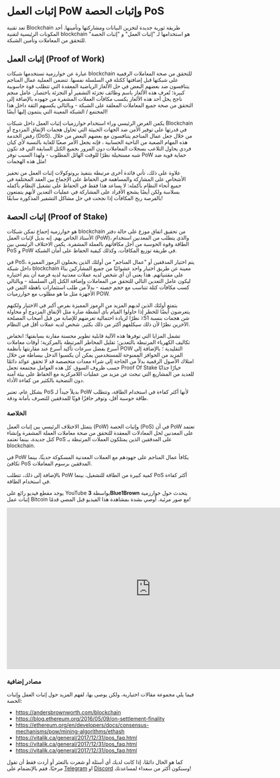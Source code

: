 # إثبات العمل PoW وإثبات الحصة PoS

تعد تقنية Blockchain طريقة ثورية جديدة لتخزين البيانات ومشاركتها وتأمينها. أحد المكونات الرئيسية لتقنية blockchain هو استخدامها لـ "إثبات العمل" و "إثبات الحصة" للتحقق من المعاملات وتأمين الشبكة.

## إثبات العمل (Proof of Work)

عبارة عن خوارزمية تستخدمها شبكات blockchain للتحقق من صحة المعاملات الرقمية على شبكتها قبل إضافتها ككتلة في السلسلة نفسها. تتضمن العملية عمال المناجم يتنافسون ضد بعضهم البعض في حل الألغاز الرياضية المعقدة التي تتطلب قوة حاسوبية كبيرة؛ تُعرف هذه الألغاز باسم وظائف تجزئة التشفير أو التجزئة باختصار. عامل منجم ناجح يحل أحد هذه الألغاز يكسب مكافآت العملات المشفرة من جهوده بالإضافة إلى التحقق من صحة جميع المعاملات المعلقة على الشبكة - وبالتالي يكسبهم الثقة داخل هذا المجتمع / الشبكة المعينة التي ينتمون إليها أيضًا!

يكمن الغرض الرئيسي وراء استخدام خوارزميات إثبات العمل داخل شبكات Blockchain في قدرتها على توفير الأمن ضد الجهات الخبيثة التي تحاول هجمات الإنفاق المزدوج أو رفض الخدمة (DoS). من خلال جعل عمال المناجم يتنافسون مع بعضهم البعض من خلال هذه المهام الصعبة من الناحية الحسابية ، فإنه يجعل الأمر صعبًا للغاية بالنسبة لأي كيان فردي يحاول التلاعب بسجلات المعاملات دون المرور بجميع الكتل السابقة التي قد تكون شبه مستحيلة نظرًا للوقت الهائل المطلوب - ولهذا السبب توفر PoW حماية قوية ضد مثل هذه الهجمات!

علاوة على ذلك، تأتي فائدة أخرى مرتبطة بتنفيذ بروتوكولات إثبات العمل من تحفيز الأشخاص على المشاركة والمساهمة في الحفاظ على الإجماع بين العقد المختلفة في جميع أنحاء النظام بأكمله: لا يساعد هذا فقط في الحفاظ على تشغيل النظام بأكمله بسلاسة ولكن أيضًا يشجع الأفراد على المشاركة في عمليات التعدين لأنهم يتمتعون بالفرصة ربح المكافآت إذا نجحت في حل مشاكل التشفير المذكورة سابقًا!

## إثبات الحصة (Proof of Stake)

هو خوارزمية إجماع تمكن شبكات blockchain من تحقيق اتفاق موزع على حالة دفتر الأستاذ الخاص بهم. إنه بديل لإثبات العمل (PoW)، والذي يتطلب من المعدنين استخدام الطاقة وقوة الحوسبة من أجل مكافأتهم بالعملة المشفرة. يكمن الاختلاف الرئيسي بين PoS و PoW في طريقة توزيع المكافآت، وكذلك كيفية الحفاظ على أمان الشبكة.

في PoS، يتم اختيار المدققين أو "عمال المناجم" من أولئك الذين يحملون الرموز المميزة داخل شبكة blockchain معينة عن طريق اختيار واحد عشوائيًا من جميع المشاركين بناءً على مقتنياتهم. هذا يعني أن أي شخص لديه عملات معدنية لديه فرصة أن يتم اختياره ليكون عامل التعدين التالي للتحقق من المعاملات وإضافة الكتل إلى السلسلة - وبالتالي كسب مكافآت كتلة تتناسب مع حجم حصته - بدلاً من طلب استثمارات باهظة الثمن في الأجهزة مثل ما هو مطلوب مع خوارزميات POW.

يتمتع أولئك الذين لديهم المزيد من الرموز المميزة بفرص أكبر في الاختيار ولكنهم يتعرضون أيضًا للخطر إذا حاولوا القيام بأي أنشطة ضارة مثل الإنفاق المزدوج أو محاولة شن هجمات بنسبة 51٪ نظرًا لزيادة احتمالية تعرضهم للإصابة من قبل أصحاب المصلحة الآخرين نظرًا لأن ذلك سيكلفهم أكثر من ذلك بكثير. شخص لديه عملات أقل في النظام.

تشمل المزايا التي توفرها هذه الآلية قابلية تطوير محسنة مقارنة بسابقتها؛ انخفاض تكاليف الكهرباء المرتبطة بالتعدين؛ تقليل المخاطر المرتبطة بالمركزية؛ أوقات معاملات أسرع بفضل سرعات تأكيد أسرع عند مقارنتها بأنظمة POW التقليدية ؛ بالإضافة إلى المزيد من الحوافز الممنوحة للمستخدمين يمكن أن يكسبوا الدخل ببساطة من خلال امتلاك الأصول الرقمية بدلاً من الحاجة إلى شراء معدات متخصصة قد لا تحقق عوائد دائمًا حسب ظروف السوق. كل هذه العوامل مجتمعة تجعل Proof Of Stake خيارًا جذابًا للعديد من المشاريع التي تبحث عن مزيد من عمليات اللامركزية مع الحفاظ على بيئة آمنة دون التضحية بالكثير من كفاءة الأداء.

بشكل عام، تعتبر PoS بديلاً جيداً لـ PoW لأنها أكثر كفاءة في استخدام الطاقة، وتتطلب طاقة حوسبة أقل، وتوفر حافزًا قويًا للمدققين للتصرف بأمانة ودقة.

### الخلاصة

يتمثل الاختلاف الرئيسي بين إثبات العمل (PoW) وإثبات الحصة (PoS) في أن PoW تعتمد على المعدنين لحل المعادلات المعقدة للتحقق من صحة معاملات العملة المشفرة وإنشاء كتل جديدة، بينما تعتمد PoS على المدققين الذين يمتلكون العملات المرتبطة بـ blockchain.

في PoW يكافأ عمال المناجم على جهودهم مع العملات المعدنية المسكوكة حديثًا، بينما تكافئ PoS المدققين برسوم المعاملات.

بالإضافة إلى ذلك، تتطلب PoW كمية كبيرة من الطاقة للتشغيل، بينما PoS أكثر كفاءة في استخدام الطاقة.

يوجد مقطع فيديو رائع على YouTube بواسطة **3Blue1Brown** يتحدث حول خوارزمية إثبات عمل Bitcoin مع صور مرئية. أوصي بشدة بمشاهدة هذا الفيديو قبل المضي قدمًا!

<iframe width="770" height="433.12" src="https://www.youtube.com/embed/bBC-nXj3Ng4?si=SpXulYbvJrtAHcYQ" title="YouTube video player" frameborder="0" allow="accelerometer; autoplay; clipboard-write; encrypted-media; gyroscope; picture-in-picture; web-share" allowfullscreen></iframe>

### مصادر إضافية

فيما يلي مجموعة مقالات اختيارية، ولكن يوصى بها، لفهم المزيد حول إثبات العمل وإثبات الحصة:

- <a href="https://andersbrownworth.com/blockchain" target="_blank">https://andersbrownworth.com/blockchain</a> <br/>
- <a href="https://blog.ethereum.org/2016/05/09/on-settlement-finality" target="_blank">https://blog.ethereum.org/2016/05/09/on-settlement-finality</a> <br/>
- <a href="https://ethereum.org/en/developers/docs/consensus-mechanisms/pow/mining-algorithms/ethash" target="_blank">https://ethereum.org/en/developers/docs/consensus-mechanisms/pow/mining-algorithms/ethash</a> <br/>
- <a href="https://vitalik.ca/general/2017/12/31/pos_faq.html" target="_blank">https://vitalik.ca/general/2017/12/31/pos_faq.html</a> <br/>
- <a href="https://vitalik.ca/general/2017/12/31/pos_faq.html" target="_blank">https://vitalik.ca/general/2017/12/31/pos_faq.html</a> <br/>
- <a href="https://vitalik.ca/general/2017/12/31/pos_faq.html" target="_blank">https://vitalik.ca/general/2017/12/31/pos_faq.html</a>

كما هو الحال دائمًا، إذا كانت لديك أي أسئلة أو شعرت بالتعثر أو أردت فقط أن تقول مرحبًا، فقم بالإنضمام على <a href="https://t.me/Web3ArabsDAO" target="_blank">Telegram</a> او <a href="https://discord.gg/ykgUvqMc4Q" target="_blank">Discord</a> وسنكون أكثر من سعداء لمساعدتك!